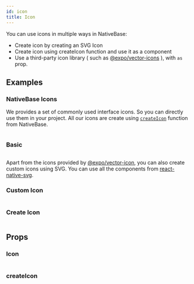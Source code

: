 ```yaml
---
id: icon
title: Icon
---
```


You can use icons in multiple ways in NativeBase:

- Create icon by creating an SVG Icon
- Create icon using createIcon function and use it as a component
- Use a third-party icon library ( such as [@expo/vector-icons](https://github.com/expo/vector-icons) ), with `as` prop.

## Examples

### NativeBase Icons

We provides a set of commonly used interface icons. So you can directly use them in your project. All our icons are create using [`createIcon`](icon#createicon) function from NativeBase.

```ComponentSnackPlayer path=primitives,Icon,AllIcons.tsx

```

### Basic

```ComponentSnackPlayer path=primitives,Icon,Basic.tsx

```

Apart from the icons provided by [@expo/vector-icon](https://github.com/expo/vector-icons), you can also create custom icons using SVG. You can use all the components from [react-native-svg](https://github.com/react-native-svg/react-native-svg).

### Custom Icon

```ComponentSnackPlayer path=primitives,Icon,CustomIcon.tsx

```

### Create Icon

```ComponentSnackPlayer path=primitives,Icon,createIcon.tsx

```

## Props

### Icon

```ComponentPropTable path=primitives,Icon,Icon.tsx  showStylingProps=true

```

### createIcon

```ComponentPropTable path=primitives,Icon,createIcon.tsx

```
